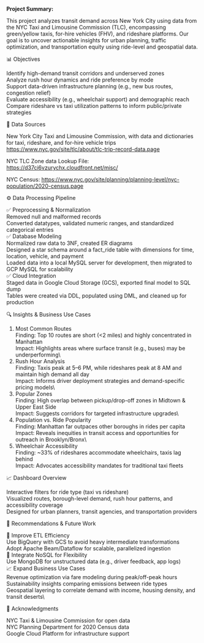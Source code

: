 **Project Summary:**

This project analyzes transit demand across New York City using data from the NYC Taxi and Limousine Commission (TLC), encompassing green/yellow taxis, for-hire vehicles (FHV), and rideshare platforms. Our goal is to uncover actionable insights for urban planning, traffic optimization, and transportation equity using ride-level and geospatial data.

📊 Objectives

Identify high-demand transit corridors and underserved zones\
Analyze rush hour dynamics and ride preference by mode\
Support data-driven infrastructure planning (e.g., new bus routes, congestion relief)\
Evaluate accessibility (e.g., wheelchair support) and demographic reach\
Compare rideshare vs taxi utilization patterns to inform public/private strategies

🧱 Data Sources

New York City Taxi and Limousine Commission, with data and dictionaries for taxi, rideshare, and for-hire vehicle trips https://www.nyc.gov/site/tlc/about/tlc-trip-record-data.page

NYC TLC Zone data Lookup File: https://d37ci6vzurychx.cloudfront.net/misc/

NYC Census: https://www.nyc.gov/site/planning/planning-level/nyc-population/2020-census.page

⚙️ Data Processing Pipeline

✅ Preprocessing & Normalization\
Removed null and malformed records\
Converted datatypes, validated numeric ranges, and standardized categorical entries\
✅ Database Modeling\
Normalized raw data to 3NF, created ER diagrams\
Designed a star schema around a fact_ride table with dimensions for time, location, vehicle, and payment\
Loaded data into a local MySQL server for development, then migrated to GCP MySQL for scalability\
✅ Cloud Integration\
Staged data in Google Cloud Storage (GCS), exported final model to SQL dump\
Tables were created via DDL, populated using DML, and cleaned up for production

🔍 Insights & Business Use Cases

1. Most Common Routes\
Finding: Top 10 routes are short (<2 miles) and highly concentrated in Manhattan\
Impact: Highlights areas where surface transit (e.g., buses) may be underperforming\
2. Rush Hour Analysis\
Finding: Taxis peak at 5–6 PM, while rideshares peak at 8 AM and maintain high demand all day\
Impact: Informs driver deployment strategies and demand-specific pricing models\
3. Popular Zones\
Finding: High overlap between pickup/drop-off zones in Midtown & Upper East Side\
Impact: Suggests corridors for targeted infrastructure upgrades\
4. Population vs. Ride Popularity\
Finding: Manhattan far outpaces other boroughs in rides per capita\
Impact: Reveals inequities in transit access and opportunities for outreach in Brooklyn/Bronx\
5. Wheelchair Accessibility\
Finding: ~33% of rideshares accommodate wheelchairs, taxis lag behind\
Impact: Advocates accessibility mandates for traditional taxi fleets

📈 Dashboard Overview

Interactive filters for ride type (taxi vs rideshare)\
Visualized routes, borough-level demand, rush hour patterns, and accessibility coverage\
Designed for urban planners, transit agencies, and transportation providers

🔧 Recommendations & Future Work

🔄 Improve ETL Efficiency\
Use BigQuery with GCS to avoid heavy intermediate transformations\
Adopt Apache Beam/Dataflow for scalable, parallelized ingestion\
🧩 Integrate NoSQL for Flexibility\
Use MongoDB for unstructured data (e.g., driver feedback, app logs)\
📈 Expand Business Use Cases\
Revenue optimization via fare modeling during peak/off-peak hours\
Sustainability insights comparing emissions between ride types\
Geospatial layering to correlate demand with income, housing density, and transit deserts\

🤝 Acknowledgments

NYC Taxi & Limousine Commission for open data\
NYC Planning Department for 2020 Census data\
Google Cloud Platform for infrastructure support
